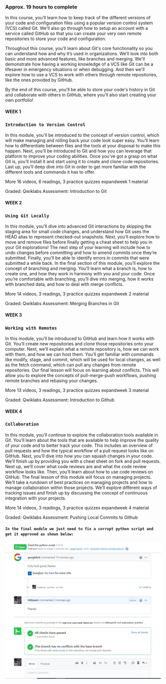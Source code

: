 ### Approx. 19 hours to complete

In this course, you’ll learn how to keep track of the different versions of your code and configuration files using a popular version control system (VCS) called Git. We'll also go through how to setup an account with a service called GitHub so that you can create your very own remote repositories to store your code and configuration. 

Throughout this course, you'll learn about Git's core functionality so you can understand how and why it’s used in organizations. We’ll look into both basic and more advanced features, like branches and merging. We'll demonstrate how having a working knowledge of a VCS like Git can be a lifesaver in emergency situations or when debugging. And then we'll explore how to use a VCS to work with others through remote repositories, like the ones provided by GitHub.

By the end of this course, you'll be able to store your code's history in Git and collaborate with others in GitHub, where you’ll also start creating your own portfolio! 
#### WEEK 1
### `Introduction to Version Control`
In this module, you'll be introduced to the concept of version control, which will make managing and rolling back your code look super easy. You’ll learn how to differentiate between files and the tools at your disposal to make this happen. Next, you'll be introduced to Git and how you can leverage that platform to improve your coding abilities. Once you’ve got a grasp on what Git is, you’ll install it and start using it to create and clone code repositories. Last up, you’ll deep dive into Git in order to get more familiar with the different tools and commands it has to offer.

More
16 videos, 6 readings, 3 practice quizzes
expandweek 1 material

Graded: Qwiklabs Assessment: Introduction to Git
#### WEEK 2
### `Using Git Locally`
In this module, you’ll dive into advanced Git interactions by skipping the staging area for small code changes, and understand how Git uses the HEAD alias to represent checked-out snapshots. Next, you’ll explore how to move and remove files before finally getting a cheat sheet to help you in your Git explorations! The next step of your learning will include how to undo changes before committing and how to amend commits once they’re submitted. Finally, you’ll be able to identify errors in commits that were submitted a while back. In the final section of this module, you’ll explore the concept of branching and merging. You’ll learn what a branch is, how to create one, and how they work in harmony with you and your code. Once you’re comfortable with branching, you’ll dive into merging, how it works with branched data, and how to deal with merge conflicts.

More
14 videos, 3 readings, 3 practice quizzes
expandweek 2 material

Graded: Qwiklabs Assessment: Merging Branches in Git
#### WEEK 3
### `Working with Remotes`
In this module, you’ll be introduced to GitHub and learn how it works with Git. You’ll create new repositories and clone those repositories onto your computer. Next, we’ll explain what a remote repository is, how we can work with them, and how we can host them. You’ll get familiar with commands like modify, stage, and commit, which will be used for local changes, as well as the fetch command, which can pull any changes from remote repositories. Our final lesson will focus on learning about conflicts. This will allow you to explore the concepts of pull-merge-push workflows, pushing remote branches and rebasing your changes.

More
13 videos, 3 readings, 3 practice quizzes
expandweek 3 material

Graded: Qwiklabs Assessment: Introduction to Github
#### WEEK 4
### `Collaboration`
In this module, you’ll continue to explore the collaboration tools available in Git. You’ll learn about the tools that are available to help improve the quality of your code and to better track your code. This includes an overview of pull requests and how the typical workflow of a pull request looks like on GitHub. Next, you’ll dive into how you can squash changes in your code. We’ll finish up by providing you with a cheat sheet on fork and pull requests. Next up, we’ll cover what code reviews are and what the code review workflow looks like. Then, you’ll learn about how to use code reviews on GitHub. The final lesson of this module will focus on managing projects. We’ll take a rundown of best practices on managing projects and how to manage collaboration within those projects. We’ll explore different ways of tracking issues and finish up by discussing the concept of continuous integration with your projects.

More
14 videos, 3 readings, 3 practice quizzes
expandweek 4 material

Graded: Qwiklabs Assessment: Pushing Local Commits to Github

#### `In the final module we just need to fix a corrupt python script and get it approved as shown below: `
<img src="https://raw.githubusercontent.com/hitiksaini/Google-IT-Automation/main/C3%20-%20Introduction%20to%20Git%20and%20GitHub/fixed.jpg">
